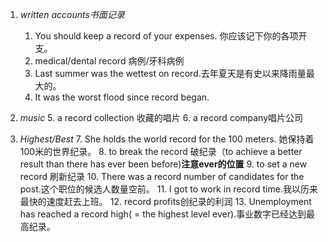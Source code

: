 1. *written accounts书面记录*
    1. You should keep a record of your expenses.
    你应该记下你的各项开支。
    2. medical/dental record 病例/牙科病例
    3. Last summer was the wettest on record.去年夏天是有史以来降雨量最大的。
    4. It was the worst flood since record began.

2. *music*
    5. a record collection 收藏的唱片
    6. a record company唱片公司

3. *Highest/Best*
    7. She holds the world record for the 100 meters. 她保持着100米的世界纪录。
    8. to break the record 破纪录（to achieve a better result than there has ever been before)**注意ever的位置**
    9. to set a new record 刷新纪录
    10. There was a record number of candidates for the post.这个职位的候选人数量空前。
    11. I got to work in record time.我以历来最快的速度赶去上班。
    12. record profits创纪录的利润
    13. Unemployment has reached a record high( = the highest level ever).事业数字已经达到最高纪录。
